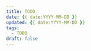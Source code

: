```yaml
---
title: TODO
date: {{ date:YYYY-MM-DD }}
updated: {{ date:YYYY-MM-DD }}
tags:
  - TODO
draft: false
---
```

